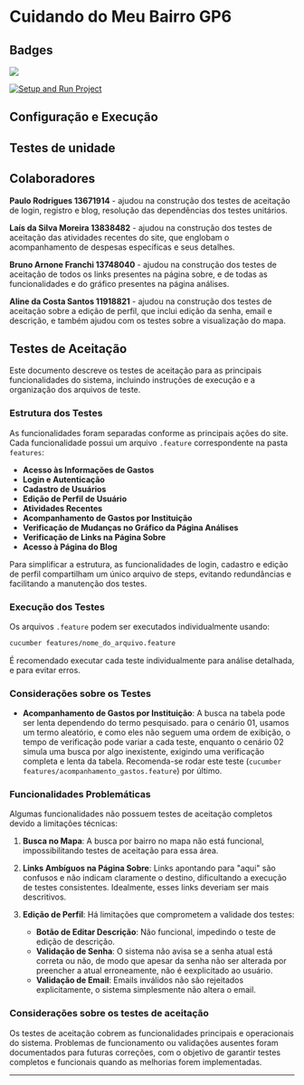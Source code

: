 # Cuidando do Meu Bairro GP6


## Badges

<a href="https://codeclimate.com/github/Phar187/cuidando-do-meu-bairro-gp6/maintainability"><img src="https://api.codeclimate.com/v1/badges/d9ff8f1ba8e807f6991d/maintainability" /></a>

[![Setup and Run Project](https://github.com/Phar187/cuidando-do-meu-bairro-gp6/actions/workflows/main.yml/badge.svg)](https://github.com/Phar187/cuidando-do-meu-bairro-gp6/actions/workflows/main.yml)


## Configuração e Execução



## Testes de unidade 



## Colaboradores
**Paulo Rodrigues 13671914** - ajudou na construção dos testes de aceitação de login, registro e blog, resolução das dependências dos testes unitários.


**Laís da Silva Moreira 13838482** - ajudou na construção dos testes de aceitação das atividades recentes do site, que englobam o acompanhamento de despesas específicas e seus detalhes.


**Bruno Arnone Franchi 13748040** - ajudou na construção dos testes de aceitação de todos os links presentes na página sobre, e de todas as funcionalidades e do gráfico presentes na página análises.


**Aline da Costa Santos 11918821** - ajudou na construção dos testes de aceitação sobre a edição de perfil, que inclui edição da senha, email e descrição, e também ajudou com os testes sobre a visualização do mapa.


## Testes de Aceitação

Este documento descreve os testes de aceitação para as principais funcionalidades do sistema, incluindo instruções de execução e a organização dos arquivos de teste.

### Estrutura dos Testes

As funcionalidades foram separadas conforme as principais ações do site. Cada funcionalidade possui um arquivo `.feature` correspondente na pasta `features`:

- **Acesso às Informações de Gastos**
- **Login e Autenticação** 
- **Cadastro de Usuários** 
- **Edição de Perfil de Usuário**
- **Atividades Recentes**
- **Acompanhamento de Gastos por Instituição**
- **Verificação de Mudanças no Gráfico da Página Análises** 
- **Verificação de Links na Página Sobre** 
- **Acesso à Página do Blog**

Para simplificar a estrutura, as funcionalidades de login, cadastro e edição de perfil compartilham um único arquivo de steps, evitando redundâncias e facilitando a manutenção dos testes.

### Execução dos Testes

Os arquivos `.feature` podem ser executados individualmente usando:

```bash
cucumber features/nome_do_arquivo.feature
```

É recomendado executar cada teste individualmente para análise detalhada, e para evitar erros.

### Considerações sobre os Testes

- **Acompanhamento de Gastos por Instituição**: A busca na tabela pode ser lenta dependendo do termo pesquisado. para o cenário 01, usamos um termo aleatório, e como eles não seguem uma ordem de exibição, o tempo de verificação pode variar a cada teste, enquanto o cenário 02 simula uma busca por algo inexistente, exigindo uma verificação completa e lenta da tabela. Recomenda-se rodar este teste (`cucumber features/acompanhamento_gastos.feature`) por último.

### Funcionalidades Problemáticas

Algumas funcionalidades não possuem testes de aceitação completos devido a limitações técnicas:

1. **Busca no Mapa**: A busca por bairro no mapa não está funcional, impossibilitando testes de aceitação para essa área.

2. **Links Ambíguos na Página Sobre**: Links apontando para "aqui" são confusos e não indicam claramente o destino, dificultando a execução de testes consistentes. Idealmente, esses links deveriam ser mais descritivos.

3. **Edição de Perfil**: Há limitações que comprometem a validade dos testes:
   - **Botão de Editar Descrição**: Não funcional, impedindo o teste de edição de descrição.
   - **Validação de Senha**: O sistema não avisa se a senha atual está correta ou não, de modo que apesar da senha não ser alterada por preencher a atual erroneamente, não é eexplicitado ao usuário. 
   - **Validação de Email**: Emails inválidos não são rejeitados explicitamente, o sistema simplesmente não altera o email.

### Considerações sobre os testes de aceitação 

Os testes de aceitação cobrem as funcionalidades principais e operacionais do sistema. Problemas de funcionamento ou validações ausentes foram documentados para futuras correções, com o objetivo de garantir testes completos e funcionais quando as melhorias forem implementadas.

--- 


